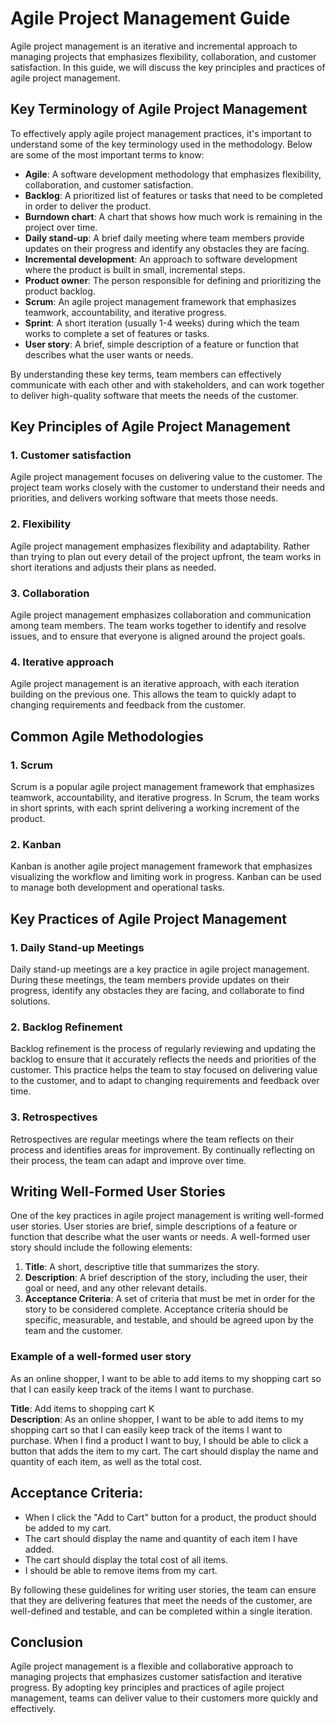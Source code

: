 # Agile Project Management Guide

Agile project management is an iterative and incremental approach to managing projects that emphasizes flexibility, collaboration, and customer satisfaction. In this guide, we will discuss the key principles and practices of agile project management.

## Key Terminology of Agile Project Management

To effectively apply agile project management practices, it's important to understand some of the key terminology used in the methodology. Below are some of the most important terms to know:

- **Agile**: A software development methodology that emphasizes flexibility, collaboration, and customer satisfaction.
- **Backlog**: A prioritized list of features or tasks that need to be completed in order to deliver the product.
- **Burndown chart**: A chart that shows how much work is remaining in the project over time.
- **Daily stand-up**: A brief daily meeting where team members provide updates on their progress and identify any obstacles they are facing.
- **Incremental development**: An approach to software development where the product is built in small, incremental steps.
- **Product owner**: The person responsible for defining and prioritizing the product backlog.
- **Scrum**: An agile project management framework that emphasizes teamwork, accountability, and iterative progress.
- **Sprint**: A short iteration (usually 1-4 weeks) during which the team works to complete a set of features or tasks.
- **User story**: A brief, simple description of a feature or function that describes what the user wants or needs.

By understanding these key terms, team members can effectively communicate with each other and with stakeholders, and can work together to deliver high-quality software that meets the needs of the customer.

## Key Principles of Agile Project Management

### 1. Customer satisfaction

Agile project management focuses on delivering value to the customer. The project team works closely with the customer to understand their needs and priorities, and delivers working software that meets those needs.

### 2. Flexibility

Agile project management emphasizes flexibility and adaptability. Rather than trying to plan out every detail of the project upfront, the team works in short iterations and adjusts their plans as needed.

### 3. Collaboration

Agile project management emphasizes collaboration and communication among team members. The team works together to identify and resolve issues, and to ensure that everyone is aligned around the project goals.

### 4. Iterative approach

Agile project management is an iterative approach, with each iteration building on the previous one. This allows the team to quickly adapt to changing requirements and feedback from the customer.

## Common Agile Methodologies

### 1. Scrum

Scrum is a popular agile project management framework that emphasizes teamwork, accountability, and iterative progress. In Scrum, the team works in short sprints, with each sprint delivering a working increment of the product.

### 2. Kanban

Kanban is another agile project management framework that emphasizes visualizing the workflow and limiting work in progress. Kanban can be used to manage both development and operational tasks.

## Key Practices of Agile Project Management

### 1. Daily Stand-up Meetings

Daily stand-up meetings are a key practice in agile project management. During these meetings, the team members provide updates on their progress, identify any obstacles they are facing, and collaborate to find solutions.

### 2. Backlog Refinement

Backlog refinement is the process of regularly reviewing and updating the backlog to ensure that it accurately reflects the needs and priorities of the customer. This practice helps the team to stay focused on delivering value to the customer, and to adapt to changing requirements and feedback over time.

### 3. Retrospectives

Retrospectives are regular meetings where the team reflects on their process and identifies areas for improvement. By continually reflecting on their process, the team can adapt and improve over time.

## Writing Well-Formed User Stories

One of the key practices in agile project management is writing well-formed user stories. User stories are brief, simple descriptions of a feature or function that describe what the user wants or needs. A well-formed user story should include the following elements:

1. **Title**: A short, descriptive title that summarizes the story.
2. **Description**: A brief description of the story, including the user, their goal or need, and any other relevant details.
3. **Acceptance Criteria**: A set of criteria that must be met in order for the story to be considered complete. Acceptance criteria should be specific, measurable, and testable, and should be agreed upon by the team and the customer.

### Example of a well-formed user story

As an online shopper, I want to be able to add items to my shopping cart so that I can easily keep track of the items I want to purchase.

**Title**: Add items to shopping cart K</br>
**Description**: As an online shopper, I want to be able to add items to my shopping cart so that I can easily keep track of the items I want to purchase. When I find a product I want to buy, I should be able to click a button that adds the item to my cart. The cart should display the name and quantity of each item, as well as the total cost.

## Acceptance Criteria:

- When I click the "Add to Cart" button for a product, the product should be added to my cart.
- The cart should display the name and quantity of each item I have added.
- The cart should display the total cost of all items.
- I should be able to remove items from my cart.

By following these guidelines for writing user stories, the team can ensure that they are delivering features that meet the needs of the customer, are well-defined and testable, and can be completed within a single iteration.

## Conclusion

Agile project management is a flexible and collaborative approach to managing projects that emphasizes customer satisfaction and iterative progress. By adopting key principles and practices of agile project management, teams can deliver value to their customers more quickly and effectively. 
